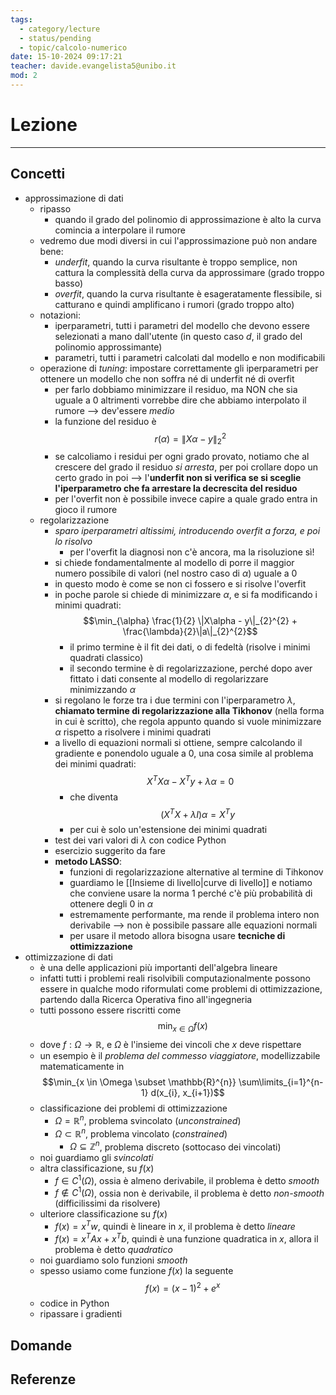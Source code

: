 ```yaml
---
tags:
  - category/lecture
  - status/pending
  - topic/calcolo-numerico
date: 15-10-2024 09:17:21
teacher: davide.evangelista5@unibo.it
mod: 2
---
```

# Lezione
---
## Concetti
- approssimazione di dati
	- ripasso
		- quando il grado del polinomio di approssimazione è alto la curva comincia a interpolare il rumore
	- vedremo due modi diversi in cui l'approssimazione può non andare bene:
		- _underfit_, quando la curva risultante è troppo semplice, non cattura la complessità della curva da approssimare (grado troppo basso)
		- _overfit_, quando la curva risultante è esageratamente flessibile, si catturano e quindi amplificano i rumori (grado troppo alto)
	- notazioni:
		- iperparametri, tutti i parametri del modello che devono essere selezionati a mano dall'utente (in questo caso $d$, il grado del polinomio approssimante)
		- parametri, tutti i parametri calcolati dal modello e non modificabili
	- operazione di _tuning_: impostare correttamente gli iperparametri per ottenere un modello che non soffra né di underfit né di overfit
		- per farlo dobbiamo minimizzare il residuo, ma NON che sia uguale a 0 altrimenti vorrebbe dire che abbiamo interpolato il rumore --> dev'essere _medio_
		- la funzione del residuo è $$r(\alpha) = {\|X\alpha - y\|_{2}}^{2}$$
		- se calcoliamo i residui per ogni grado provato, notiamo che al crescere del grado il residuo _si arresta_, per poi crollare dopo un certo grado in poi --> l'**underfit non si verifica se si sceglie l'iperparametro che fa arrestare la decrescita del residuo**
		- per l'overfit non è possibile invece capire a quale grado entra in gioco il rumore
	- regolarizzazione
		- _sparo iperparametri altissimi, introducendo overfit a forza, e poi lo risolvo_
			- per l'overfit la diagnosi non c'è ancora, ma la risoluzione sì!
		- si chiede fondamentalmente al modello di porre il maggior numero possibile di valori (nel nostro caso di $\alpha$) uguale a 0
		- in questo modo è come se non ci fossero e si risolve l'overfit
		- in poche parole si chiede di minimizzare $\alpha$, e si fa modificando i minimi quadrati: $$\min_{\alpha} \frac{1}{2} \|X\alpha  - y\|_{2}^{2} + \frac{\lambda}{2}\|a\|_{2}^{2}$$
			- il primo termine è il fit dei dati, o di fedeltà (risolve i minimi quadrati classico)
			- il secondo termine è di regolarizzazione, perché dopo aver fittato i dati consente al modello di regolarizzare minimizzando $\alpha$
		- si regolano le forze tra i due termini con l'iperparametro $\lambda$, **chiamato termine di regolarizzazione alla Tikhonov** (nella forma in cui è scritto), che regola appunto quando si vuole minimizzare $\alpha$ rispetto a risolvere i minimi quadrati
		- a livello di equazioni normali si ottiene, sempre calcolando il gradiente e ponendolo uguale a 0, una cosa simile al problema dei minimi quadrati: $$X^{T}X\alpha - X^{T}y + \lambda \alpha = 0$$
			- che diventa $$(X^{T}X + \lambda I) \alpha = X^{T}y$$
			- per cui è solo un'estensione dei minimi quadrati
		- test dei vari valori di $\lambda$ con codice Python
		- esercizio suggerito da fare
		- **metodo LASSO**:
			- funzioni di regolarizzazione alternative al termine di Tihkonov
			- guardiamo le [[Insieme di livello|curve di livello]] e notiamo che conviene usare la norma 1 perché c'è più probabilità di ottenere degli 0 in $\alpha$
			- estremamente performante, ma rende il problema intero non derivabile --> non è possibile passare alle equazioni normali
			- per usare il metodo allora bisogna usare **tecniche di ottimizzazione**
- ottimizzazione di dati
	- è una delle applicazioni più importanti dell'algebra lineare
	- infatti tutti i problemi reali risolvibili computazionalmente possono essere in qualche modo riformulati come problemi di ottimizzazione, partendo dalla Ricerca Operativa fino all'ingegneria
	- tutti possono essere riscritti come $$\min_{x \in \Omega} f(x)$$
	- dove $f: \Omega \to \mathbb{R}$, e $\Omega$ è l'insieme dei vincoli che $x$ deve rispettare
	- un esempio è il _problema del commesso viaggiatore_, modellizzabile matematicamente in $$\min_{x \in \Omega \subset \mathbb{R}^{n}} \sum\limits_{i=1}^{n-1} d(x_{i}, x_{i+1})$$
	- classificazione dei problemi di ottimizzazione
		- $\Omega = \mathbb{R}^{n}$, problema svincolato (_unconstrained_)
		- $\Omega \subset \mathbb{R}^{n}$, problema vincolato (_constrained_)
			- $\Omega \subseteq \mathbb{Z}^{n}$, problema discreto (sottocaso dei vincolati)
	- noi guardiamo gli _svincolati_
	- altra classificazione, su $f(x)$
		- $f \in C^{1}(\Omega)$, ossia è almeno derivabile, il problema è detto _smooth_
		- $f \notin C^{1}(\Omega)$, ossia non è derivabile, il problema è detto _non-smooth_ (difficilissimi da risolvere)
	- ulteriore classificazione su $f(x)$
		- $f(x) = x^{T}w$, quindi è lineare in $x$, il problema è detto _lineare_
		- $f(x) = x^{T}Ax + x^{T}b$, quindi è una funzione quadratica in $x$, allora il problema è detto _quadratico_
	- noi guardiamo solo funzioni _smooth_
	- spesso usiamo come funzione $f(x)$ la seguente $$f(x) = (x-1)^{2} + e^{x}$$
	- codice in Python
	- ripassare i gradienti

## Domande

## Referenze
